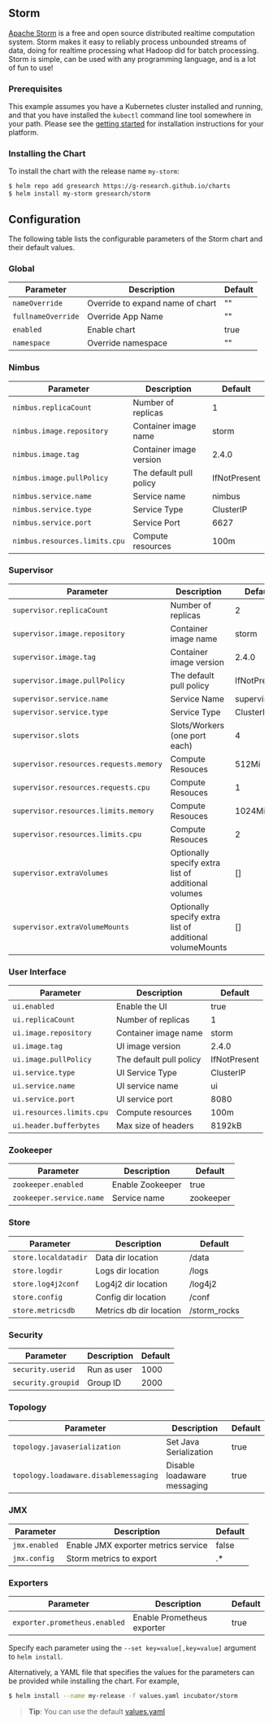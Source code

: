 ## Storm
[Apache Storm](http://storm.apache.org/) is a free and open source distributed realtime computation system. Storm makes it easy to reliably process unbounded streams of data, doing for realtime processing what Hadoop did for batch processing. Storm is simple, can be used with any programming language, and is a lot of fun to use!

### Prerequisites

This example assumes you have a Kubernetes cluster installed and
running, and that you have installed the ```kubectl``` command line
tool somewhere in your path. Please see the [getting
started](https://kubernetes.io/docs/tutorials/kubernetes-basics/) for installation
instructions for your platform.

### Installing the Chart

To install the chart with the release name `my-storm`:

```bash
$ helm repo add gresearch https://g-research.github.io/charts
$ helm install my-storm gresearch/storm
```

## Configuration

The following table lists the configurable parameters of the Storm chart and their default values.

### Global
| Parameter                         | Description                      | Default             |
| --------------------------------- | ---------------------------      | ------------------- |
| `nameOverride`                    | Override to expand name of chart | ""                  |
| `fullnameOverride`                | Override App Name                | ""                  |
| `enabled`                         | Enable chart                     | true                |
| `namespace`                       | Override namespace               | ""                  |

### Nimbus
| Parameter                         | Description                 | Default             |
| --------------------------------- | --------------------------- | ------------------- |
| `nimbus.replicaCount`             | Number of replicas          | 1                   |
| `nimbus.image.repository`         | Container image name        | storm               |
| `nimbus.image.tag`                | Container image version     | 2.4.0               |
| `nimbus.image.pullPolicy`         | The default pull policy     | IfNotPresent        |
| `nimbus.service.name`             | Service name                | nimbus              |
| `nimbus.service.type`             | Service Type                | ClusterIP           |
| `nimbus.service.port`             | Service Port                | 6627                |
| `nimbus.resources.limits.cpu`     | Compute resources           | 100m                |

### Supervisor
| Parameter                              | Description                    | Default             |
| ---------------------------------      | ---------------------------    | ------------------- |
| `supervisor.replicaCount`              | Number of replicas             | 2                   |
| `supervisor.image.repository`          | Container image name           | storm               |
| `supervisor.image.tag`                 | Container image version        | 2.4.0               |
| `supervisor.image.pullPolicy`          | The default pull policy        | IfNotPresent        |
| `supervisor.service.name`              | Service Name                   | supervisor          |
| `supervisor.service.type`              | Service Type                   | ClusterIP           |
| `supervisor.slots`                     | Slots/Workers (one port each)  | 4                   |
| `supervisor.resources.requests.memory` | Compute Resouces               | 512Mi               | 
| `supervisor.resources.requests.cpu`    | Compute Resouces               | 1                   |
| `supervisor.resources.limits.memory`   | Compute Resouces               | 1024Mi              | 
| `supervisor.resources.limits.cpu`      | Compute Resouces               | 2                   |
| `supervisor.extraVolumes`              | Optionally specify extra list of additional volumes  | []            |
| `supervisor.extraVolumeMounts`         | Optionally specify extra list of additional volumeMounts | []         |

### User Interface   
| Parameter                         | Description                 | Default             |
| --------------------------------- | --------------------------- | ------------------- |                      
| `ui.enabled`                      | Enable the UI               | true                |
| `ui.replicaCount`                 | Number of replicas          | 1                   |
| `ui.image.repository`             | Container image name        | storm               |
| `ui.image.tag`                    | UI image version            | 2.4.0               |
| `ui.image.pullPolicy`             | The default pull policy     | IfNotPresent        |
| `ui.service.type`                 | UI Service Type             | ClusterIP           |
| `ui.service.name`                 | UI service name             | ui                  |
| `ui.service.port`                 | UI service port             | 8080                |
| `ui.resources.limits.cpu`         | Compute resources           | 100m                |
| `ui.header.bufferbytes`           | Max size of headers         | 8192kB              |

### Zookeeper
| Parameter                         | Description                 | Default             |
| --------------------------------- | --------------------------- | ------------------- |
| `zookeeper.enabled`               | Enable Zookeeper            | true                |
| `zookeeper.service.name`          | Service name                | zookeeper           |


### Store
| Parameter                         | Description                 | Default             |
| --------------------------------- | --------------------------- | ------------------- |
| `store.localdatadir`              | Data dir location           | /data               |
| `store.logdir`                    | Logs dir location           | /logs               |
| `store.log4j2conf`                | Log4j2 dir location         | /log4j2             |
| `store.config`                    | Config dir location         | /conf               |
| `store.metricsdb`                 | Metrics db dir location     | /storm_rocks        |

### Security
| Parameter                         | Description                 | Default             |
| --------------------------------- | --------------------------- | ------------------- |
| `security.userid`                 | Run as user                 | 1000                |
| `security.groupid`                | Group ID                    | 2000                |

### Topology
| Parameter                             | Description                  | Default             |
| ---------------------------------     | ---------------------------  | ------------------- |
| `topology.javaserialization`          | Set Java Serialization       | true                |
| `topology.loadaware.disablemessaging` | Disable loadaware messaging  | true                |

### JMX
| Parameter                         | Description                            | Default             |
| --------------------------------- | ---------------------------            | ------------------- |
| `jmx.enabled`                     | Enable JMX exporter metrics service    | false                |
| `jmx.config`                      | Storm metrics to export                | .*                  |

### Exporters
| Parameter                         | Description                            | Default             |
| --------------------------------- | ---------------------------            | ------------------- |
| `exporter.prometheus.enabled`     | Enable Prometheus exporter             | true                |

Specify each parameter using the `--set key=value[,key=value]` argument to `helm install`.

Alternatively, a YAML file that specifies the values for the parameters can be provided while installing the chart. For example,

```bash
$ helm install --name my-release -f values.yaml incubator/storm
```

> **Tip**: You can use the default [values.yaml](values.yaml)